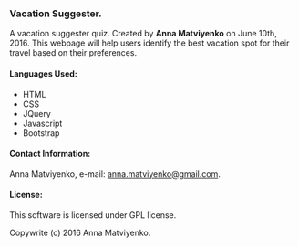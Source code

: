 ### Vacation Suggester.

A vacation suggester quiz. Created by **Anna Matviyenko** on June 10th, 2016. This webpage will help users identify the best vacation spot for their travel based on their preferences.

#### Languages Used:

* HTML
* CSS
* JQuery
* Javascript
* Bootstrap

#### Contact Information:

Anna Matviyenko, e-mail: anna.matviyenko@gmail.com.

#### License:
This software is licensed under GPL license.

Copywrite (c)  2016 Anna Matviyenko.